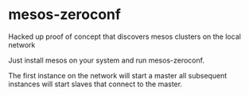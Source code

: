 mesos-zeroconf
==============

Hacked up proof of concept that discovers mesos clusters on the local network

Just install mesos on your system and run mesos-zeroconf.

The first instance on the network will start a master all subsequent
instances will start slaves that connect to the master.
